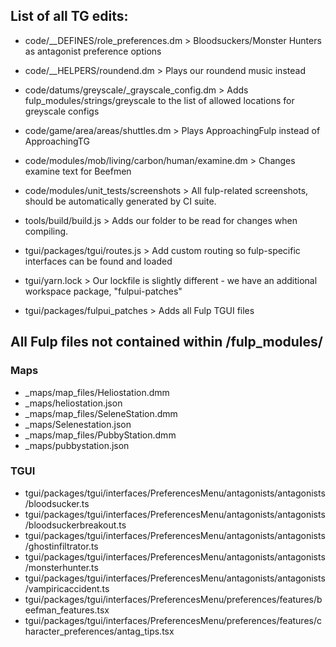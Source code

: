 ## List of all TG edits:

- code/__DEFINES/role_preferences.dm > Bloodsuckers/Monster Hunters as antagonist preference options

- code/__HELPERS/roundend.dm > Plays our roundend music instead

- code/datums/greyscale/_grayscale_config.dm > Adds fulp_modules/strings/greyscale to the list of allowed locations for greyscale configs
- code/game/area/areas/shuttles.dm > Plays ApproachingFulp instead of ApproachingTG

- code/modules/mob/living/carbon/human/examine.dm > Changes examine text for Beefmen
- code/modules/unit_tests/screenshots > All fulp-related screenshots, should be automatically generated by CI suite.

- tools/build/build.js > Adds our folder to be read for changes when compiling.

- tgui/packages/tgui/routes.js > Add custom routing so fulp-specific interfaces can be found and loaded
- tgui/yarn.lock > Our lockfile is slightly different - we have an additional workspace package, "fulpui-patches"

- tgui/packages/fulpui_patches > Adds all Fulp TGUI files

## All Fulp files not contained within /fulp_modules/

### Maps

- _maps/map_files/Heliostation.dmm
- _maps/heliostation.json
- _maps/map_files/SeleneStation.dmm
- _maps/Selenestation.json
- _maps/map_files/PubbyStation.dmm
- _maps/pubbystation.json

### TGUI
- tgui/packages/tgui/interfaces/PreferencesMenu/antagonists/antagonists/bloodsucker.ts
- tgui/packages/tgui/interfaces/PreferencesMenu/antagonists/antagonists/bloodsuckerbreakout.ts
- tgui/packages/tgui/interfaces/PreferencesMenu/antagonists/antagonists/ghostinfiltrator.ts
- tgui/packages/tgui/interfaces/PreferencesMenu/antagonists/antagonists/monsterhunter.ts
- tgui/packages/tgui/interfaces/PreferencesMenu/antagonists/antagonists/vampiricaccident.ts
- tgui/packages/tgui/interfaces/PreferencesMenu/preferences/features/beefman_features.tsx
- tgui/packages/tgui/interfaces/PreferencesMenu/preferences/features/character_preferences/antag_tips.tsx
